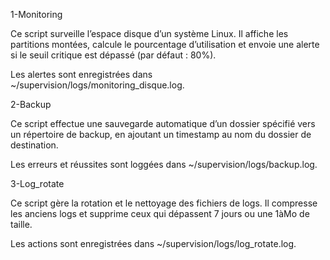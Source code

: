 1-Monitoring 

Ce script surveille l’espace disque d’un système Linux.
Il affiche les partitions montées, calcule le pourcentage d’utilisation et envoie une alerte si le seuil critique est dépassé (par défaut : 80%).

Les alertes sont enregistrées dans ~/supervision/logs/monitoring_disque.log.

2-Backup

Ce script effectue une sauvegarde automatique d’un dossier spécifié vers un répertoire de backup, en ajoutant un timestamp au nom du dossier de destination.

Les erreurs et réussites sont loggées dans ~/supervision/logs/backup.log.

3-Log_rotate

Ce script gère la rotation et le nettoyage des fichiers de logs.
Il compresse les anciens logs et supprime ceux qui dépassent 7 jours ou une 1àMo de taille.

Les actions sont enregistrées dans ~/supervision/logs/log_rotate.log.
